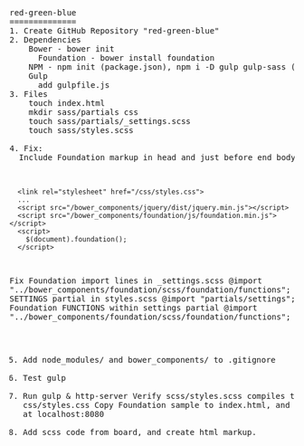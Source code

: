 <pre>
red-green-blue
==============
1. Create GitHub Repository "red-green-blue"
2. Dependencies
    Bower - bower init
      Foundation - bower install foundation
    NPM - npm init (package.json), npm i -D gulp gulp-sass (packages: gulp, gulp-sass)
    Gulp
      add gulpfile.js
3. Files
    touch index.html
    mkdir sass/partials css
    touch sass/partials/_settings.scss
    touch sass/styles.scss

4. Fix: 
  Include Foundation markup in head and just before end body tag in index.html
      <script src="/bower_components/modernizr/modernizr.js"></script>
      <link rel="stylesheet" href="/css/styles.css">
      ...
      <script src="/bower_components/jquery/dist/jquery.min.js"></script>
      <script src="/bower_components/foundation/js/foundation.min.js"></script>
      <script>
        $(document).foundation();
      </script> 
  Fix Foundation import lines in _settings.scss
        @import "../bower_components/foundation/scss/foundation/functions";
  Link to SETTINGS partial in styles.scss
        @import "partials/settings";
  Link to Foundation FUNCTIONS within settings partial
        @import "../bower_components/foundation/scss/foundation/functions";
        
5. Add node_modules/ and bower_components/ to .gitignore
6. Test gulp
7. Run gulp & http-server
    Verify scss/styles.scss compiles to css/styles.css
    Copy Foundation sample to index.html, and view in browser at localhost:8080
9. Add scss code from board, and create html markup.
</pre>
